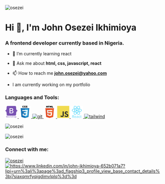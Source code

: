 <!-- ### Hi there 👋


**Osezei/Osezei** is a ✨ _special_ ✨ repository because its `README.md` (this file) appears on your GitHub profile.

Here are some ideas to get you started:

- 🔭 I’m currently working on ...
- 🌱 I’m currently learning ...
- 👯 I’m looking to collaborate on ...
- 🤔 I’m looking for help with ...
- 💬 Ask me about ...
- 📫 How to reach me: ...
- 😄 Pronouns: ...
- ⚡ Fun fact: ...

 -->
 <p align="left"> <img src="https://komarev.com/ghpvc/?username=osezei&label=Profile%20views&color=0e75b6&style=flat" alt="osezei" /> </p>
 
 <h1 align="left">Hi 👋, I'm John Osezei Ikhimioya</h1>
<h3 align="left">A frontend developer currently based in Nigeria.</h3>

- 🔭 I’m currently learning react

<!-- - 👨‍💻 All of my projects are available at [still-working-on-this](still-working-on-this) -->

- 💬 Ask me about **html, css, javascript, react**

- 📫 How to reach me **john.osezei@yahoo.com**

<!-- - 📄 Know about my experiences [resume](resume) -->

- I am currently working on my portfolio


<h3 align="left">Languages and Tools:</h3>
<p align="left"> <a href="https://getbootstrap.com" target="_blank" rel="noreferrer"> <img src="https://raw.githubusercontent.com/devicons/devicon/master/icons/bootstrap/bootstrap-plain-wordmark.svg" alt="bootstrap" width="40" height="40"/> </a> <a href="https://www.w3schools.com/css/" target="_blank" rel="noreferrer"> <img src="https://raw.githubusercontent.com/devicons/devicon/master/icons/css3/css3-original-wordmark.svg" alt="css3" width="40" height="40"/> </a> <a href="https://git-scm.com/" target="_blank" rel="noreferrer"> <img src="https://www.vectorlogo.zone/logos/git-scm/git-scm-icon.svg" alt="git" width="40" height="40"/> </a> <a href="https://www.w3.org/html/" target="_blank" rel="noreferrer"> <img src="https://raw.githubusercontent.com/devicons/devicon/master/icons/html5/html5-original-wordmark.svg" alt="html5" width="40" height="40"/> </a> <a href="https://developer.mozilla.org/en-US/docs/Web/JavaScript" target="_blank" rel="noreferrer"> <img src="https://raw.githubusercontent.com/devicons/devicon/master/icons/javascript/javascript-original.svg" alt="javascript" width="40" height="40"/> </a> <a href="https://reactjs.org/" target="_blank" rel="noreferrer"> <img src="https://raw.githubusercontent.com/devicons/devicon/master/icons/react/react-original-wordmark.svg" alt="react" width="40" height="40"/> </a> <a href="https://tailwindcss.com/" target="_blank" rel="noreferrer"> <img src="https://www.vectorlogo.zone/logos/tailwindcss/tailwindcss-icon.svg" alt="tailwind" width="40" height="40"/> </a> </p>

<p><img align="center" src="https://github-readme-stats.vercel.app/api/top-langs?username=osezei&show_icons=true&locale=en&layout=compact" alt="osezei" /></p>

<!-- <p>&nbsp;<img align="center" src="https://github-readme-stats.vercel.app/api?username=osezei&show_icons=true&locale=en" alt="osezei" /></p> -->

<p><img align="center" src="https://github-readme-streak-stats.herokuapp.com/?user=osezei&" alt="osezei" /></p>

<h3 align="left">Connect with me:</h3>
<p align="left">
<a href="https://twitter.com/osezei" target="blank"><img align="center" src="https://raw.githubusercontent.com/rahuldkjain/github-profile-readme-generator/master/src/images/icons/Social/twitter.svg" alt="osezei" height="30" width="40" /></a>
<a href="https://linkedin.com/in/https://www.linkedin.com/in/john-ikhimioya-652b071a7?lipi=urn%3ali%3apage%3ad_flagship3_profile_view_base_contact_details%3bj7siaxqmrfyqigdimvlplq%3d%3d" target="blank"><img align="center" src="https://raw.githubusercontent.com/rahuldkjain/github-profile-readme-generator/master/src/images/icons/Social/linked-in-alt.svg" alt="https://www.linkedin.com/in/john-ikhimioya-652b071a7?lipi=urn%3ali%3apage%3ad_flagship3_profile_view_base_contact_details%3bj7siaxqmrfyqigdimvlplq%3d%3d" height="30" width="40" /></a>
</p>
